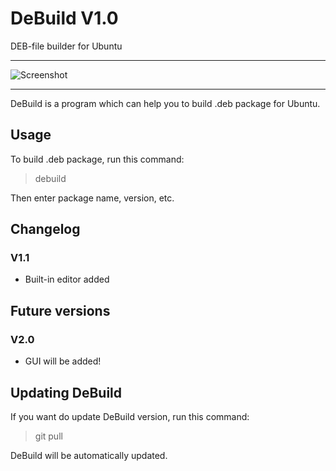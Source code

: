 # DeBuild V1.0
DEB-file builder for Ubuntu
***
![Screenshot](https://i.ibb.co/Qb7MccL/2022-08-31-22-28-44.png)
***
DeBuild is a program which can help you to build .deb package for Ubuntu.
## Usage
To build .deb package, run this command:
> debuild

Then enter package name, version, etc.
## Changelog
### V1.1
* Built-in editor added

## Future versions
### V2.0
* GUI will be added!

## Updating DeBuild
If you want do update DeBuild version, run this command:
> git pull

DeBuild will be automatically updated.
